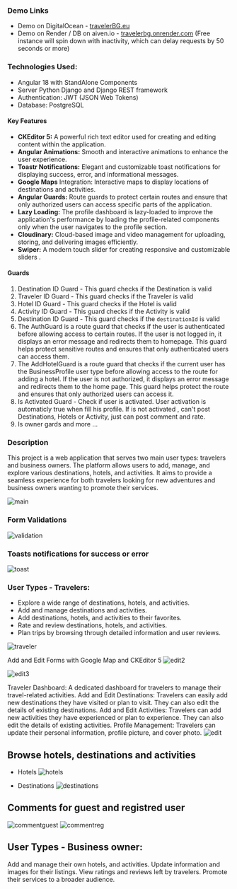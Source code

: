 ### Demo Links

- Demo on DigitalOcean - <a href="https://travelerbg.eu/" target="_blank">travelerBG.eu</a>
- Demo on Render / DB on aiven.io - <a href="https://travelerbg.onrender.com/" target="_blank">travelerbg.onrender.com</a>    (Free instance will spin down with inactivity, which can delay requests by 50 seconds or more)

### Technologies Used:
- Angular 18 with StandAlone Components 
- Server Python Django and Django REST framework
- Authentication: JWT (JSON Web Tokens)
- Database: PostgreSQL
  
#### Key Features
  - __CKEditor 5:__ A powerful rich text editor used for creating and editing content within the application.
  - __Angular Animations:__ Smooth and interactive animations to enhance the user experience.
  - __Toastr Notifications:__ Elegant and customizable toast notifications for displaying success, error, and informational messages.
  - __Google Maps__ Integration: Interactive maps to display locations of destinations and activities.
  - __Angular Guards:__ Route guards to protect certain routes and ensure that only authorized users can access specific parts of the application.
  - __Lazy Loading:__ The profile dashboard is lazy-loaded to improve the application's performance by loading the profile-related components only when the user navigates to the profile section.
  - __Cloudinary:__ Cloud-based image and video management for uploading, storing, and delivering images efficiently.
  - __Swiper:__ A modern touch slider for creating responsive and customizable sliders .

#### Guards

 1.  Destination ID Guard - This guard checks if the Destination is valid
 2.  Traveler ID Guard - This guard checks if the Traveler is valid
 3.  Hotel ID Guard - This guard checks if the Hotel is valid
 4.  Activity ID Guard - This guard checks if the Activity is valid
 5.  Destination ID Guard - This guard checks if the `destinationId` is valid
 6. The AuthGuard is a route guard that checks if the user is authenticated before allowing access to certain routes. If the user is not logged in, it displays an error message and redirects them to homepage. This guard helps protect sensitive routes and ensures that only authenticated users can access them.
 7. The AddHotelGuard is a route guard that checks if the current user has the BusinessProfile user type before allowing access to the route for adding a hotel. If the user is not authorized, it displays an error message and redirects them to the home page. This guard helps protect the route and ensures that only authorized users can access it.
 8. Is Activated Guard - Check if user is activated. User activation is automaticly true when fill his profile. If is not activated , can't post Destinations, Hotels or Activity, just can post comment and rate.
 9. Is owner gards and more ...



### Description
This project is a web application that serves two main user types: travelers and business owners. The platform allows users to add, manage, and explore various destinations, hotels, and activities. It aims to provide a seamless experience for both travelers looking for new adventures and business owners wanting to promote their services.

![main](https://github.com/user-attachments/assets/91a8260f-427b-4f2b-9658-9d2de4cf6996)


### Form Validations
![validation](https://github.com/user-attachments/assets/cb827009-2bd6-49fa-be3a-88b11633443e)

### Toasts notifications for success or error
![toast](https://github.com/user-attachments/assets/fb3373c6-3b28-4cb7-bbd2-944ee94fbf06)




### User Types - Travelers:

- Explore a wide range of destinations, hotels, and activities.
- Add and manage destinations and activities.
- Add destinations, hotels, and activities to their favorites.
- Rate and review destinations, hotels, and activities.
- Plan trips by browsing through detailed information and user reviews.

![traveler](https://github.com/user-attachments/assets/715ffa35-9a8f-4113-814b-ae1f84a42961)

Add and Edit Forms with Google Map and CKEditor 5 
![edit2](https://github.com/user-attachments/assets/001fd88d-97cf-4011-8340-f84705dd0e9e)

![edit3](https://github.com/user-attachments/assets/ba0dae6a-ed3c-49b6-b51a-adc081555006)




Traveler Dashboard: 
  A dedicated dashboard for travelers to manage their travel-related activities.
  Add and Edit Destinations: Travelers can easily add new destinations they have visited or plan to visit. They can also edit the details of existing destinations.
  Add and Edit Activities: Travelers can add new activities they have experienced or plan to experience. They can also edit the details of existing activities.
  Profile Management: Travelers can update their personal information, profile picture, and cover photo.
![edit](https://github.com/user-attachments/assets/b5171331-860e-40a9-b0ae-35d2830efde6)


## Browse hotels, destinations and activities
- Hotels
  ![hotels](https://github.com/user-attachments/assets/9ce47b3a-ffe1-41b1-bbca-2ba3b1204895)

- Destinations
  ![destinations](https://github.com/user-attachments/assets/353dd9fc-481d-472b-b44d-2b94a44c2d99)

## Comments for guest and registred user
![commentguest](https://github.com/user-attachments/assets/7e0842ee-fa5c-4195-909f-e4fd450c4830)
![commentreg](https://github.com/user-attachments/assets/1ba02579-b098-4614-8475-3f865a922af3)



## User Types - Business owner:

Add and manage their own  hotels, and activities.
Update information and images for their listings.
View ratings and reviews left by travelers.
Promote their services to a broader audience.



